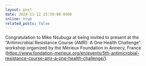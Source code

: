 ```yaml
---
layout: post
date: 2024-11-12 15:59:00-0400
inline: true
related_posts: false
---
```


Congratulation to Mike Nsubuga at being invited to present at the “Antimicrobial Resistance Course (AMR): A One Health Challenge” workshop organized by the Mérieux Foundation in Annecy, France (https://www.fondation-merieux.org/en/events/5th-antimicrobial-resistance-course-amr-a-one-health-challenge/).
